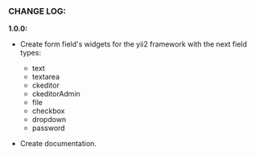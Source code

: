### CHANGE LOG:

**1.0.0:**
- Create form field's widgets for the yii2 framework with the next field types:

    - text
    - textarea
    - ckeditor
    - ckeditorAdmin
    - file
    - checkbox
    - dropdown
    - password

- Create documentation.

